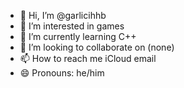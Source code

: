 - 👋 Hi, I’m @garlicihhb
- 👀 I’m interested in games
- 🌱 I’m currently learning C++
- 💞️ I’m looking to collaborate on (none)
- 📫 How to reach me iCloud email
- 😄 Pronouns: he/him

<!---
garlicihhb/garlicihhb is a ✨ special ✨ repository because its `README.md` (this file) appears on your GitHub profile.
You can click the Preview link to take a look at your changes.
--->
